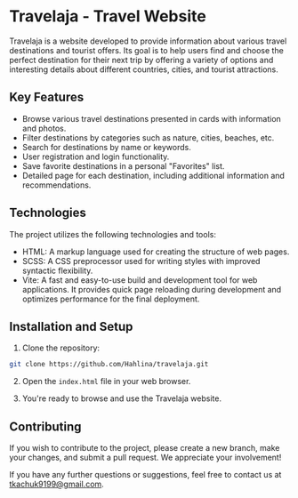 # Travelaja - Travel Website

Travelaja is a website developed to provide information about various travel destinations and tourist offers. Its goal is to help users find and choose the perfect destination for their next trip by offering a variety of options and interesting details about different countries, cities, and tourist attractions.

## Key Features

- Browse various travel destinations presented in cards with information and photos.
- Filter destinations by categories such as nature, cities, beaches, etc.
- Search for destinations by name or keywords.
- User registration and login functionality.
- Save favorite destinations in a personal "Favorites" list.
- Detailed page for each destination, including additional information and recommendations.

## Technologies

The project utilizes the following technologies and tools:

- HTML: A markup language used for creating the structure of web pages.
- SCSS: A CSS preprocessor used for writing styles with improved syntactic flexibility.
- Vite: A fast and easy-to-use build and development tool for web applications. It provides quick page reloading during development and optimizes performance for the final deployment.

## Installation and Setup

1. Clone the repository:

```bash
git clone https://github.com/Hahlina/travelaja.git
```

2. Open the `index.html` file in your web browser.

3. You're ready to browse and use the Travelaja website.

## Contributing

If you wish to contribute to the project, please create a new branch, make your changes, and submit a pull request. We appreciate your involvement!

If you have any further questions or suggestions, feel free to contact us at tkachuk9199@gmail.com.

